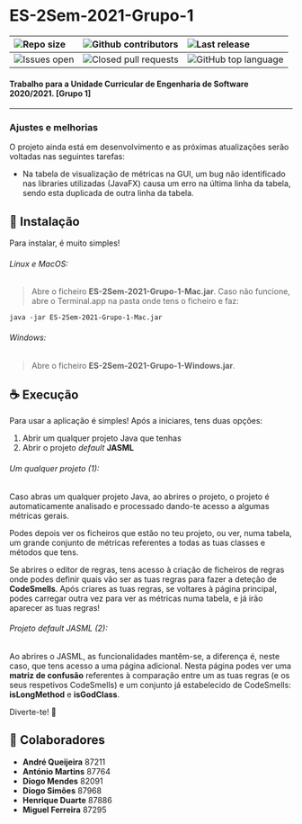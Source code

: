 # ES-2Sem-2021-Grupo-1


<!---Esses são exemplos. Veja https://shields.io para outras pessoas ou para personalizar este conjunto de escudos. Você pode querer incluir dependências, status do projeto e informações de licença aqui--->

| ![Repo size](https://img.shields.io/github/repo-size/miguel-arrf/ES-2Sem-2021-Grupo-1?style=flat-square)  | ![Github contributors](https://img.shields.io/github/contributors-anon/miguel-arrf/ES-2Sem-2021-Grupo-1?style=flat-square)  | ![Last release](https://img.shields.io/github/v/release/miguel-arrf/ES-2Sem-2021-Grupo-1?include_prereleases&style=flat-square)  |
| :------------ | :------------ | :------------ |
| ![Issues open](https://img.shields.io/github/issues/miguel-arrf/ES-2Sem-2021-Grupo-1?style=flat-square)  | ![Closed pull requests](https://img.shields.io/github/issues-pr-closed-raw/miguel-arrf/ES-2Sem-2021-Grupo-1?style=flat-square)  | ![GitHub top language](https://img.shields.io/github/languages/top/miguel-arrf/ES-2Sem-2021-Grupo-1?style=flat-square)  |



####  Trabalho para a Unidade Curricular de Engenharia de Software 2020/2021. [Grupo 1]

------------


### Ajustes e melhorias

O projeto ainda está em desenvolvimento e as próximas atualizações serão voltadas nas seguintes tarefas:

-  Na tabela de visualização de métricas na GUI, um bug não identificado nas libraries utilizadas (JavaFX) causa um erro na última linha da tabela, sendo esta duplicada de outra linha da tabela.


## 🚀 Instalação

Para instalar, é muito simples!

###### Linux e MacOS:
> Abre o ficheiro **ES-2Sem-2021-Grupo-1-Mac.jar**. 
Caso não funcione, abre o Terminal.app na pasta onde tens o ficheiro e faz:
```
java -jar ES-2Sem-2021-Grupo-1-Mac.jar
```

###### Windows:
> Abre o ficheiro **ES-2Sem-2021-Grupo-1-Windows.jar**. 


## ☕ Execução

Para usar a aplicação é simples! Após a iniciares, tens duas opções:
1. Abrir um qualquer projeto Java que tenhas
1. Abrir o projeto *default* **JASML**

###### Um qualquer projeto (1):
Caso abras um qualquer projeto Java, ao abrires o projeto, o projeto é automaticamente analisado e processado dando-te acesso a algumas métricas gerais.

Podes depois ver os ficheiros que estão no teu projeto, ou ver, numa tabela, um grande conjunto de métricas referentes a todas as tuas classes e métodos que tens.

Se abrires o editor de regras, tens acesso à criação de ficheiros de regras onde podes definir quais vão ser as tuas regras para fazer a deteção de **CodeSmells**. Após criares as tuas regras, se voltares à página principal, podes carregar outra vez para ver as métricas numa tabela, e já irão aparecer as tuas regras!

###### Projeto default JASML (2):
Ao abrires o JASML, as funcionalidades mantêm-se, a diferença é, neste caso, que tens acesso a uma página adicional. Nesta página podes ver uma **matriz de confusão** referentes à comparação entre um as tuas regras (e os seus respetivos CodeSmells) e um conjunto já estabelecido de CodeSmells: **isLongMethod** e **isGodClass**.

Diverte-te! 🥳




## 🤝 Colaboradores

- **André Queijeira** 87211
- **António Martins** 87764
- **Diogo Mendes** 82091
- **Diogo Simões** 87968
- **Henrique Duarte** 87886
- **Miguel Ferreira** 87295


